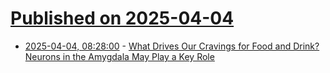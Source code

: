 # [Published on 2025-04-04](index.md)

* [2025-04-04, 08:28:00](https://soylentnews.org/article.pl?sid=25/04/03/0149258&from=rss) - [What Drives Our Cravings for Food and Drink? Neurons in the Amygdala May Play a Key Role](https://soylentnews.org/article.pl?sid=25/04/03/0149258&from=rss)
